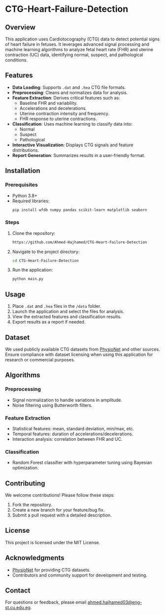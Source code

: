 # CTG-Heart-Failure-Detection

## Overview
This application uses Cardiotocography (CTG) data to detect potential signs of heart failure in fetuses. It leverages advanced signal processing and machine learning algorithms to analyze fetal heart rate (FHR) and uterine contraction (UC) data, identifying normal, suspect, and pathological conditions.

## Features
- **Data Loading**: Supports `.dat` and `.hea` CTG file formats.
- **Preprocessing**: Cleans and normalizes data for analysis.
- **Feature Extraction**: Derives critical features such as:
  - Baseline FHR and variability.
  - Accelerations and decelerations.
  - Uterine contraction intensity and frequency.
  - FHR response to uterine contractions.
- **Classification**: Uses machine learning to classify data into:
  - Normal
  - Suspect
  - Pathological
- **Interactive Visualization**: Displays CTG signals and feature distributions.
- **Report Generation**: Summarizes results in a user-friendly format.

## Installation

### Prerequisites
- Python 3.8+
- Required libraries:
  ```bash
  pip install wfdb numpy pandas scikit-learn matplotlib seaborn
  ```

### Steps
1. Clone the repository:
   ```bash
   https://github.com/Ahmed-Hajhamed/CTG-Heart-Failure-Detection
   ```
2. Navigate to the project directory:
   ```bash
   cd CTG-Heart-Failure-Detection
   ```
3. Run the application:
   ```bash
   python main.py
   ```

## Usage
1. Place `.dat` and `.hea` files in the `/data` folder.
2. Launch the application and select the files for analysis.
3. View the extracted features and classification results.
4. Export results as a report if needed.

## Dataset
We used publicly available CTG datasets from [PhysioNet](https://physionet.org) and other sources. Ensure compliance with dataset licensing when using this application for research or commercial purposes.

## Algorithms
### Preprocessing
- Signal normalization to handle variations in amplitude.
- Noise filtering using Butterworth filters.

### Feature Extraction
- Statistical features: mean, standard deviation, min/max, etc.
- Temporal features: duration of accelerations/decelerations.
- Interaction analysis: correlation between FHR and UC.

### Classification
- Random Forest classifier with hyperparameter tuning using Bayesian optimization.

## Contributing
We welcome contributions! Please follow these steps:
1. Fork the repository.
2. Create a new branch for your feature/bug fix.
3. Submit a pull request with a detailed description.

## License
This project is licensed under the MIT License.

## Acknowledgments
- [PhysioNet](https://physionet.org) for providing CTG datasets.
- Contributors and community support for development and testing.

## Contact
For questions or feedback, please email ahmed.hajhamed03@eng-st.cu.edu.eg.

